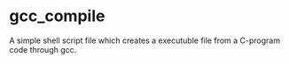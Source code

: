 # gcc_compile
A simple shell script file which creates a executuble file from a C-program code through gcc.
